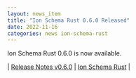 ```yaml
---
layout: news_item
title: "Ion Schema Rust 0.6.0 Released"
date: 2022-11-16
categories: news ion-schema-rust
---
```


Ion Schema Rust 0.6.0 is now available.

| [Release Notes v0.6.0](https://github.com/amzn/ion-schema-rust/releases/tag/v0.6.0) | [Ion Schema Rust](https://github.com/amzn/ion-schema-rust) |

